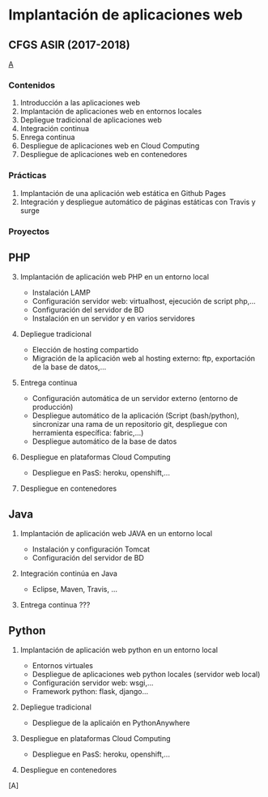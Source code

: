 # Implantación de aplicaciones web
## CFGS ASIR (2017-2018)

[A](/#A)

### Contenidos

1. Introducción a las aplicaciones web
2. Implantación de aplicaciones web en entornos locales
3. Depliegue tradicional de aplicaciones web
4. Integración continua 
5. Enrega continua
6. Despliegue de aplicaciones web en Cloud Computing
7. Despliegue de aplicaciones web en contenedores

### Prácticas

1. Implantación de una aplicación web estática en Github Pages
2. Integración y despliegue automático de páginas estáticas con Travis y surge

### Proyectos

## PHP

3. Implantación de aplicación web PHP en un entorno local

	* Instalación LAMP
	* Configuración servidor web: virtualhost, ejecución de script php,...
	* Configuración del servidor de BD
	* Instalación en un servidor y en varios servidores

4. Depliegue tradicional

	* Elección de hosting compartido
	* Migración de la aplicación web al hosting externo: ftp, exportación de la base de datos,...

5. Entrega continua

	* Configuración automática de un servidor externo (entorno de producción)
	* Despliegue automático de la aplicación (Script (bash/python), sincronizar una rama de un repositorio git, despliegue con herramienta específica: fabric,...)
	* Despliegue automático de la base de datos

6. Despliegue en plataformas Cloud Computing

	* Despliegue en PasS: heroku, openshift,...

5. Despliegue en contenedores

## Java

1. Implantación de aplicación web JAVA en un entorno local

	* Instalación y configuración Tomcat
	* Configuración del servidor de BD
	
2. Integración continúa en Java

	* Eclipse, Maven, Travis, ...
	
3. Entrega continua ???

## Python

1. Implantación de aplicación web python en un entorno local

	* Entornos virtuales
	* Despliegue de aplicaciones web python locales (servidor web local)
	* Configuración servidor web: wsgi,...
	* Framework python: flask, django...

2. Depliegue tradicional

	* Despliegue de la aplicaión en PythonAnywhere

4. Despliegue en plataformas Cloud Computing

	* Despliegue en PasS: heroku, openshift,...

5. Despliegue en contenedores



[A]

